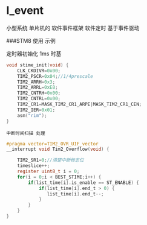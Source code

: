 # l_event
小型系统 单片机的 软件事件框架 软件定时  基于事件驱动


###STM8 使用 示例

 定时器初始化 1ms 时基

```c
void stime_init(void) {
    CLK_CKDIVR=0x00;
    TIM2_PSCR=0x04;//1/4prescale
    TIM2_ARRH=0x3;
    TIM2_ARRL=0xE8;
    TIM2_CNTRH=0x00;
    TIM2_CNTRL=0x00;
    TIM2_CR1=MASK_TIM2_CR1_ARPE|MASK_TIM2_CR1_CEN;
    TIM2_IER=0x01;
    asm("rim");
}
```
    中断时间扫描 处理

```c
#pragma vector=TIM2_OVR_UIF_vector
__interrupt void Tim2_Overflow(void) {

    TIM2_SR1=0;//清楚中断标志位
    timeslice++;
    register uint8_t i = 0;
    for(i = 0;i < BEST_STIME;i++) {
        if(list_time[i].is_enable == ST_ENABLE) {
            if(list_time[i].end_t > 0) {
               list_time[i].end_t--;
            }
        }
    }
}
```


